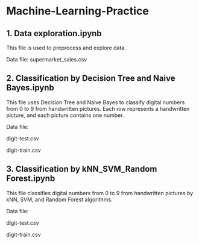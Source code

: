 # Machine-Learning-Practice
## 1. Data exploration.ipynb
This file is used to preprocess and explore data.

Data file: supermarket_sales.csv

## 2. Classification by Decision Tree and Naive Bayes.ipynb
This file uses Decision Tree and Naive Bayes to classify digital numbers from 0 to 9 from handwritten pictures. Each row represents a handwritten picture, and each picture contains one number.

Data file: 

digit-test.csv

digit-train.csv

## 3. Classification by kNN_SVM_Random Forest.ipynb
This file classifies digital numbers from 0 to 9 from handwritten pictures by kNN, SVM, and Random Forest algorithms.

Data file: 

digit-test.csv

digit-train.csv
